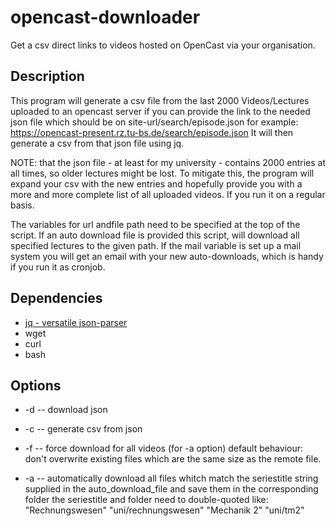 # opencast-downloader
Get a csv direct links to videos hosted on OpenCast via your organisation.

## Description
This program will generate a csv file from the last 2000 Videos/Lectures uploaded to an opencast server if you can provide the link to the needed json file which should be on site-url/search/episode.json for example: https://opencast-present.rz.tu-bs.de/search/episode.json
It will then generate a csv from that json file using jq.

NOTE: that the json file - at least for my university - contains 2000 entries at all times, so older lectures might be lost. To mitigate this, the program will expand your csv with the new entries and hopefully provide you with a more and more complete list of all uploaded videos. If you run it on a regular basis.

The variables for url andfile path need to be specified at the top of the script.  If an auto download file is provided this script, will download all specified lectures to the given path.  If the mail variable is set up a mail system you will get an email with your new auto-downloads, which is handy if you run it as cronjob.

## Dependencies 

* [jq - versatile json-parser](https://stedolan.github.io/jq/)
* wget
* curl
* bash 

## Options
* -d   --   download json

* -c   --   generate csv from json

* -f   --   force download for all videos (for -a option)
            default behaviour: don't overwrite existing files
            which are the same size as the remote file.

* -a   --   automatically download all files whitch match the
            seriestitle string supplied in the auto_download_file
            and save them in the corresponding folder the
            seriestitle and folder need to double-quoted like:
            "Rechnungswesen" "uni/rechnungswesen"
            "Mechanik 2" "uni/tm2"
